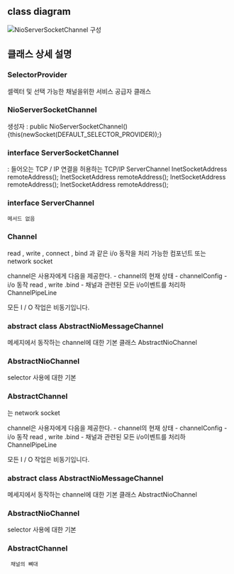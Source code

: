
## class diagram
   
   
   ![NioServerSocketChannel 구성](https://opendevelopergroup.github.io/assets/NioServerSocketChannel_Diagram.png)
   
   
## 클래스 상세 설명

 ### SelectorProvider
  셀렉터 및 선택 가능한 채널을위한 서비스 공급자 클래스
  
 ### NioServerSocketChannel
   생성자 : public NioServerSocketChannel() {this(newSocket(DEFAULT_SELECTOR_PROVIDER));}
   
 ### interface ServerSocketChannel 
  
  : 들어오는 TCP / IP 연결을 허용하는 TCP/IP ServerChannel
   InetSocketAddress remoteAddress();
   InetSocketAddress remoteAddress();
   InetSocketAddress remoteAddress();
   InetSocketAddress remoteAddress();
   
 ### interface ServerChannel
    메서드 없음
    
 ### Channel
  
  read , write , connect , bind 과 같은 i/o 동작을 처리 가능한
   컴포넌트 또는 network socket

   channel은 사용자에게 다음을 제공한다.
    - channel의 현재 상태
    - channelConfig
    - i/o 동작 read , write .bind 
    -  채널과 관련된 모든 i/o이벤트를 처리하ChannelPipeLine 

   모든 I / O 작업은 비동기입니다.
   
 ###  abstract class AbstractNioMessageChannel
   메세지에서 동작하는 channel에 대한 기본 클래스 AbstractNioChannel
    
   
 ### AbstractNioChannel
   selector 사용에 대한 기본
   
 ### AbstractChannel
   는 network socket

   channel은 사용자에게 다음을 제공한다.
    - channel의 현재 상태
    - channelConfig
    - i/o 동작 read , write .bind 
    -  채널과 관련된 모든 i/o이벤트를 처리하ChannelPipeLine 

   모든 I / O 작업은 비동기입니다.

 ###  abstract class AbstractNioMessageChannel
   메세지에서 동작하는 channel에 대한 기본 클래스 AbstractNioChannel

 ### AbstractNioChannel
   selector 사용에 대한 기본

 ### AbstractChannel
     채널의 뼈대

   
   
   
    
    
